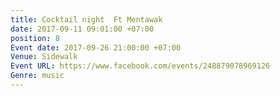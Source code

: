 ```yaml
---
title: Cocktail night  Ft Mentawak
date: 2017-09-11 09:01:00 +07:00
position: 8
Event date: 2017-09-26 21:00:00 +07:00
Venue: Sidewalk
Event URL: https://www.facebook.com/events/248879078969126
Genre: music
---
```


